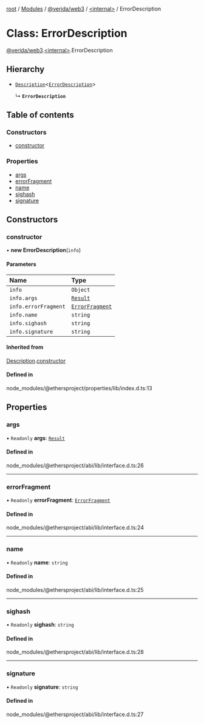 [root](../README.md) / [Modules](../modules.md) / [@verida/web3](../modules/verida_web3.md) / [<internal\>](../modules/verida_web3._internal_.md) / ErrorDescription

# Class: ErrorDescription

[@verida/web3](../modules/verida_web3.md).[<internal\>](../modules/verida_web3._internal_.md).ErrorDescription

## Hierarchy

- [`Description`](verida_web3._internal_.Description.md)<[`ErrorDescription`](verida_web3._internal_.ErrorDescription.md)\>

  ↳ **`ErrorDescription`**

## Table of contents

### Constructors

- [constructor](verida_web3._internal_.ErrorDescription.md#constructor)

### Properties

- [args](verida_web3._internal_.ErrorDescription.md#args)
- [errorFragment](verida_web3._internal_.ErrorDescription.md#errorfragment)
- [name](verida_web3._internal_.ErrorDescription.md#name)
- [sighash](verida_web3._internal_.ErrorDescription.md#sighash)
- [signature](verida_web3._internal_.ErrorDescription.md#signature)

## Constructors

### constructor

• **new ErrorDescription**(`info`)

#### Parameters

| Name | Type |
| :------ | :------ |
| `info` | `Object` |
| `info.args` | [`Result`](../interfaces/verida_web3._internal_.Result.md) |
| `info.errorFragment` | [`ErrorFragment`](verida_web3._internal_.ErrorFragment.md) |
| `info.name` | `string` |
| `info.sighash` | `string` |
| `info.signature` | `string` |

#### Inherited from

[Description](verida_web3._internal_.Description.md).[constructor](verida_web3._internal_.Description.md#constructor)

#### Defined in

node_modules/@ethersproject/properties/lib/index.d.ts:13

## Properties

### args

• `Readonly` **args**: [`Result`](../interfaces/verida_web3._internal_.Result.md)

#### Defined in

node_modules/@ethersproject/abi/lib/interface.d.ts:26

___

### errorFragment

• `Readonly` **errorFragment**: [`ErrorFragment`](verida_web3._internal_.ErrorFragment.md)

#### Defined in

node_modules/@ethersproject/abi/lib/interface.d.ts:24

___

### name

• `Readonly` **name**: `string`

#### Defined in

node_modules/@ethersproject/abi/lib/interface.d.ts:25

___

### sighash

• `Readonly` **sighash**: `string`

#### Defined in

node_modules/@ethersproject/abi/lib/interface.d.ts:28

___

### signature

• `Readonly` **signature**: `string`

#### Defined in

node_modules/@ethersproject/abi/lib/interface.d.ts:27
